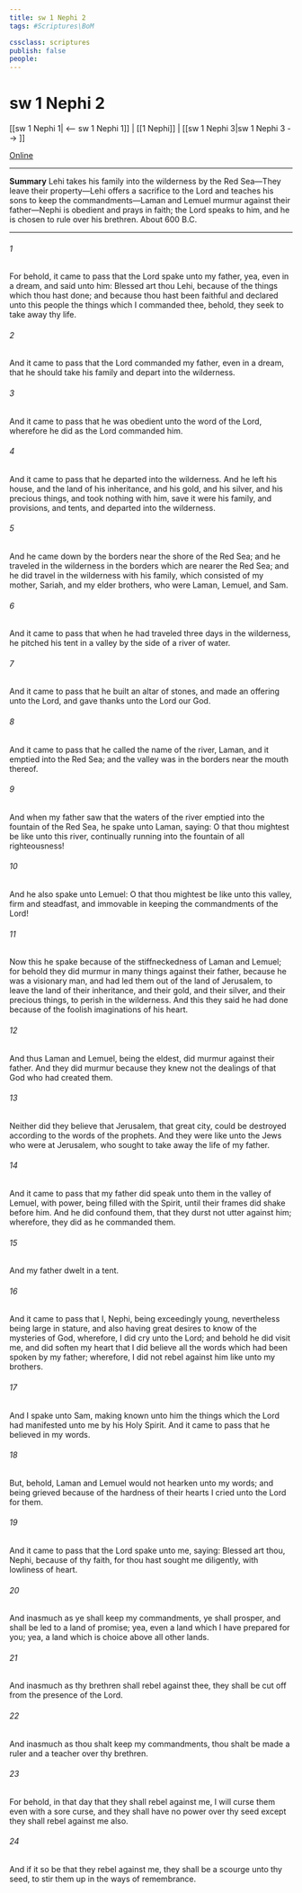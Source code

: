 ```yaml
---
title: sw 1 Nephi 2
tags: #Scriptures\BoM

cssclass: scriptures
publish: false
people:
---
```


# sw 1 Nephi 2
[[sw 1 Nephi 1| <-- sw 1 Nephi 1]] | [[1 Nephi]] | [[sw 1 Nephi 3|sw 1 Nephi 3 --> ]]

[Online](https://churchofjesuschrist.org/study/scriptures/bofm/1-ne/2?lang=eng)

---
__Summary__
Lehi takes his family into the wilderness by the Red Sea—They leave their property—Lehi offers a sacrifice to the Lord and teaches his sons to keep the commandments—Laman and Lemuel murmur against their father—Nephi is obedient and prays in faith; the Lord speaks to him, and he is chosen to rule over his brethren. About 600 B.C.

---
###### 1 
For behold, it came to pass that the Lord spake unto my father, yea, even in a dream, and said unto him: Blessed art thou Lehi, because of the things which thou hast done; and because thou hast been faithful and declared unto this people the things which I commanded thee, behold, they seek to take away thy life.

###### 2 
And it came to pass that the Lord commanded my father, even in a dream, that he should take his family and depart into the wilderness.

###### 3 
And it came to pass that he was obedient unto the word of the Lord, wherefore he did as the Lord commanded him.

###### 4 
And it came to pass that he departed into the wilderness. And he left his house, and the land of his inheritance, and his gold, and his silver, and his precious things, and took nothing with him, save it were his family, and provisions, and tents, and departed into the wilderness.

###### 5 
And he came down by the borders near the shore of the Red Sea; and he traveled in the wilderness in the borders which are nearer the Red Sea; and he did travel in the wilderness with his family, which consisted of my mother, Sariah, and my elder brothers, who were Laman, Lemuel, and Sam.

###### 6 
And it came to pass that when he had traveled three days in the wilderness, he pitched his tent in a valley by the side of a river of water.

###### 7 
And it came to pass that he built an altar of stones, and made an offering unto the Lord, and gave thanks unto the Lord our God.

###### 8 
And it came to pass that he called the name of the river, Laman, and it emptied into the Red Sea; and the valley was in the borders near the mouth thereof.

###### 9 
And when my father saw that the waters of the river emptied into the fountain of the Red Sea, he spake unto Laman, saying: O that thou mightest be like unto this river, continually running into the fountain of all righteousness!

###### 10 
And he also spake unto Lemuel: O that thou mightest be like unto this valley, firm and steadfast, and immovable in keeping the commandments of the Lord!

###### 11 
Now this he spake because of the stiffneckedness of Laman and Lemuel; for behold they did murmur in many things against their father, because he was a visionary man, and had led them out of the land of Jerusalem, to leave the land of their inheritance, and their gold, and their silver, and their precious things, to perish in the wilderness. And this they said he had done because of the foolish imaginations of his heart.

###### 12 
And thus Laman and Lemuel, being the eldest, did murmur against their father. And they did murmur because they knew not the dealings of that God who had created them.

###### 13 
Neither did they believe that Jerusalem, that great city, could be destroyed according to the words of the prophets. And they were like unto the Jews who were at Jerusalem, who sought to take away the life of my father.

###### 14 
And it came to pass that my father did speak unto them in the valley of Lemuel, with power, being filled with the Spirit, until their frames did shake before him. And he did confound them, that they durst not utter against him; wherefore, they did as he commanded them.

###### 15 
And my father dwelt in a tent.

###### 16 
And it came to pass that I, Nephi, being exceedingly young, nevertheless being large in stature, and also having great desires to know of the mysteries of God, wherefore, I did cry unto the Lord; and behold he did visit me, and did soften my heart that I did believe all the words which had been spoken by my father; wherefore, I did not rebel against him like unto my brothers.

###### 17 
And I spake unto Sam, making known unto him the things which the Lord had manifested unto me by his Holy Spirit. And it came to pass that he believed in my words.

###### 18 
But, behold, Laman and Lemuel would not hearken unto my words; and being grieved because of the hardness of their hearts I cried unto the Lord for them.

###### 19 
And it came to pass that the Lord spake unto me, saying: Blessed art thou, Nephi, because of thy faith, for thou hast sought me diligently, with lowliness of heart.

###### 20 
And inasmuch as ye shall keep my commandments, ye shall prosper, and shall be led to a land of promise; yea, even a land which I have prepared for you; yea, a land which is choice above all other lands.

###### 21 
And inasmuch as thy brethren shall rebel against thee, they shall be cut off from the presence of the Lord.

###### 22 
And inasmuch as thou shalt keep my commandments, thou shalt be made a ruler and a teacher over thy brethren.

###### 23 
For behold, in that day that they shall rebel against me, I will curse them even with a sore curse, and they shall have no power over thy seed except they shall rebel against me also.

###### 24 
And if it so be that they rebel against me, they shall be a scourge unto thy seed, to stir them up in the ways of remembrance.

